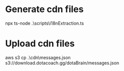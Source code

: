 # Generate cdn files

npx ts-node .\scripts\i18nExtraction.ts

# Upload cdn files

aws s3 cp .\cdn\messages.json s3://download.dotacoach.gg/dotaBrain/messages.json
